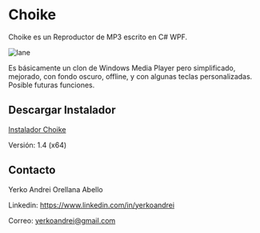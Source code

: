 # Choike
Choike es un Reproductor de MP3 escrito en C# WPF.

![lane](https://github.com/YerkoAndrei/Choike/blob/ccfd2e85c7b23b45d42b8d23b7665ff930165802/Choike/Arte/SinCar%C3%A1tula.png)

Es básicamente un clon de Windows Media Player pero simplificado, mejorado, con fondo oscuro, offline, y con algunas teclas personalizadas.
Posible futuras funciones.

## Descargar Instalador
<a href="https://github.com/YerkoAndrei/Choike/raw/main/Instalador/Release/InstaladorChoike.msi">Instalador Choike</a>

Versión: 1.4 (x64)

## Contacto
Yerko Andrei Orellana Abello

Linkedin: https://www.linkedin.com/in/yerkoandrei

Correo:  yerkoandrei@gmail.com
